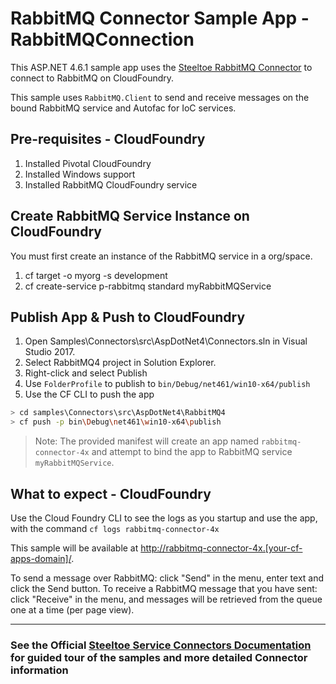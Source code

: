 ﻿# RabbitMQ Connector Sample App - RabbitMQConnection

This ASP.NET 4.6.1 sample app uses the [Steeltoe RabbitMQ Connector](https://steeltoe.io/docs/steeltoe-connectors/#4-0-rabbitmq) to connect to RabbitMQ on CloudFoundry. 

This sample uses `RabbitMQ.Client` to send and receive messages on the bound RabbitMQ service and Autofac for IoC services.

## Pre-requisites - CloudFoundry

1. Installed Pivotal CloudFoundry
1. Installed Windows support
1. Installed RabbitMQ CloudFoundry service

## Create RabbitMQ Service Instance on CloudFoundry

You must first create an instance of the RabbitMQ service in a org/space.

1. cf target -o myorg -s development
1. cf create-service p-rabbitmq standard myRabbitMQService

## Publish App & Push to CloudFoundry

1. Open Samples\Connectors\src\AspDotNet4\Connectors.sln in Visual Studio 2017.
1. Select RabbitMQ4 project in Solution Explorer.
1. Right-click and select Publish
1. Use `FolderProfile` to publish to `bin/Debug/net461/win10-x64/publish`
1. Use the CF CLI to push the app

```bash
> cd samples\Connectors\src\AspDotNet4\RabbitMQ4
> cf push -p bin\Debug\net461\win10-x64\publish
```

> Note: The provided manifest will create an app named `rabbitmq-connector-4x` and attempt to bind the app to RabbitMQ service `myRabbitMQService`.

## What to expect - CloudFoundry

Use the Cloud Foundry CLI to see the logs as you startup and use the app, with the command `cf logs rabbitmq-connector-4x`

This sample will be available at <http://rabbitmq-connector-4x.[your-cf-apps-domain]/>.

To send a message over RabbitMQ: click "Send" in the menu, enter text and click the Send button.
To receive a RabbitMQ message that you have sent: click "Receive" in the menu, and messages will be retrieved from the queue one at a time (per page view).

---

### See the Official [Steeltoe Service Connectors Documentation](https://steeltoe.io/docs/steeltoe-connectors) for guided tour of the samples and more detailed Connector information